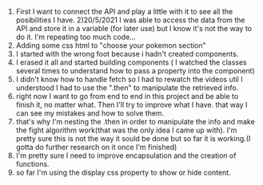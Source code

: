 1) First I want to connect the API  and play a little with it to see all the posibilities I have.
2)20/5/2021 I was able to access the data from the API and store it in a variable (for later use) but I know it's not the way to do it. I'm repeating too much code... 
3) Adding some css html to "choose your pokemon section"
4) I started with the wrong foot because i hadn't created components.
5) I erased it all and started building components ( I watched the classes several times to understand how to pass a property into the component)
6) I didn't know how to handle fetch so I had to rewatch the videos util I understood I had to use the ".then" to manipulate the retrieved info.
7) right now I want to go from end to end in this project and be able to finish it, no matter what. Then I'll try to improve what I have. that way I can see my mistakes and how to solve them.
8) that's why I'm nesting the .then in order to manipulate the info and make the fight algorithm work(that was the only idea I came up with). I'm pretty sure this is not the way it sould be done but so far it is working.(I gotta do further research on it once I'm finished)
9) I'm pretty sure I need to improve encapsulation and the creation of functions.
10) so far I'm using the display css property to show or hide content. 